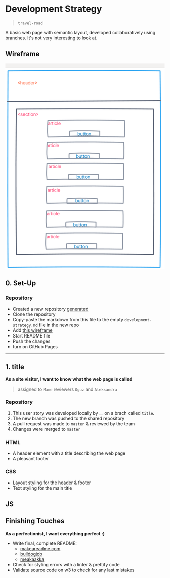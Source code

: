 # Development Strategy

> `travel-road`

A basic web page with semantic layout, developed collaboratively using branches. It's not very interesting to look at.

## Wireframe

![wireframe](./jswireframe-1-1.png)

## 0. Set-Up

### Repository

- Created a new repository [generated](https://github.com/HackYourFutureBelgium/debugging-project-week-1)
- Clone the repository
- Copy-paste the markdown from this file to the empty `development-strategy.md` file in the new repo
- Add [this wireframe](./jswireframe-1-1.png)
- Start README file
- Push the changes
- turn on GitHub Pages

---

## 1. title

**As a site visitor, I want to know what the web page is called**

> assigned to `Mame` reviewers `Oguz` and `Aleksandra`

### Repository

1. This user story was developed locally by \_\_ on a brach called `title`.
1. The new branch was pushed to the shared repository
1. A pull request was made to `master` & reviewed by the team
1. Changes were merged to `master`

### HTML

- A header element with a title describing the web page
- A pleasant footer

### CSS

- Layout styling for the header & footer
- Text styling for the main title

## JS

## Finishing Touches

**As a perfectionist, I want everything perfect :)**

- Write final, complete README:
  - [makeareadme.com](https://www.makeareadme.com/)
  - [bulldogjob](https://bulldogjob.com/news/449-how-to-write-a-good-readme-for-your-github-project)
  - [meakaakka](https://medium.com/@meakaakka/a-beginners-guide-to-writing-a-kickass-readme-7ac01da88ab3)
- Check for styling errors with a linter & prettify code
- Validate source code on w3 to check for any last mistakes
